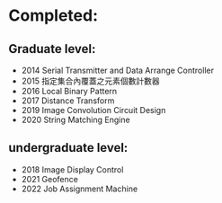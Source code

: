 
# Completed:

## Graduate level:
- 2014 Serial Transmitter and Data Arrange Controller 
- 2015 指定集合內覆蓋之元素個數計數器 
- 2016 Local Binary Pattern
- 2017 Distance Transform
- 2019 Image Convolution Circuit Design
- 2020 String Matching Engine
## undergraduate level:
- 2018 Image Display Control
- 2021 Geofence
- 2022 Job Assignment Machine

